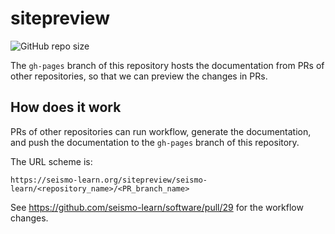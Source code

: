 # sitepreview

![GitHub repo size](https://img.shields.io/github/repo-size/seismo-learn/sitepreview)

The `gh-pages` branch of this repository hosts the documentation from PRs
of other repositories, so that we can preview the changes in PRs.

## How does it work

PRs of other repositories can run workflow, generate the documentation, and
push the documentation to the `gh-pages` branch of this repository.

The URL scheme is:

	https://seismo-learn.org/sitepreview/seismo-learn/<repository_name>/<PR_branch_name>

See https://github.com/seismo-learn/software/pull/29 for the workflow changes.
